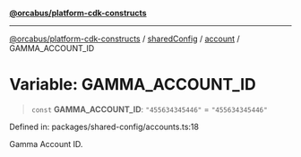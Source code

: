 [**@orcabus/platform-cdk-constructs**](../../../../../../README.md)

***

[@orcabus/platform-cdk-constructs](../../../../../../README.md) / [sharedConfig](../../../README.md) / [account](../README.md) / GAMMA\_ACCOUNT\_ID

# Variable: GAMMA\_ACCOUNT\_ID

> `const` **GAMMA\_ACCOUNT\_ID**: `"455634345446"` = `"455634345446"`

Defined in: packages/shared-config/accounts.ts:18

Gamma Account ID.

